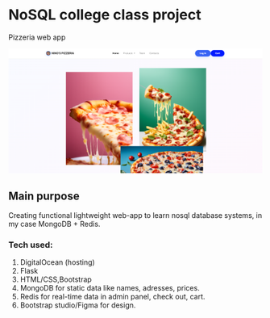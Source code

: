 # NoSQL college class project

Pizzeria web app 

![](https://github.com/kutscheraa/PIZZERIA-WEB-APP/blob/main/preview.png)

## Main purpose

Creating functional lightweight web-app to learn nosql database systems, in my case MongoDB + Redis.

### Tech used:
1) DigitalOcean (hosting)
2) Flask
3) HTML/CSS,Bootstrap
4) MongoDB for static data like names, adresses, prices.
5) Redis for real-time data in admin panel, check out, cart.
6) Bootstrap studio/Figma for design.


